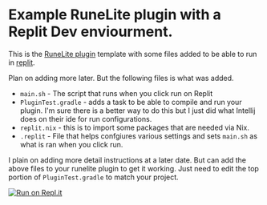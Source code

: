 # Example RuneLite plugin with a Replit Dev enviourment. 
This is the [RuneLite plugin](https://github.com/runelite/example-plugin) template with some files added to be able to run in [replit](https://replit.com/).

Plan on adding more later. But the following files is what was added.
* `main.sh` - The script that runs when you click run on Replit
* `PluginTest.gradle` - adds a task to be able to compile and run your plugin. I'm sure there is a better way to do this but I just did what Intellij does on their ide for run configurations.
* `replit.nix` - this is to import some packages that are needed via Nix.
* `.replit` - File that helps confgiures various settings and sets `main.sh` as what is ran when you click run.

I plain on adding more detail instructions at a later date. But can add the above files to your runelite plugin to get it working.
Just need to edit the top portion of `PluginTest.gradle` to match your project.

[![Run on Repl.it](https://repl.it/badge/github/fatfingers23/runelite-plugin-replit-example)](https://repl.it/github/fatfingers23/runelite-plugin-replit-example)
